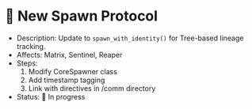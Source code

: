 # 🚀 New Spawn Protocol

- Description: Update to `spawn_with_identity()` for Tree-based lineage tracking.
- Affects: Matrix, Sentinel, Reaper
- Steps:
  1. Modify CoreSpawner class
  2. Add timestamp tagging
  3. Link with directives in /comm directory
- Status: 🔧 In progress
